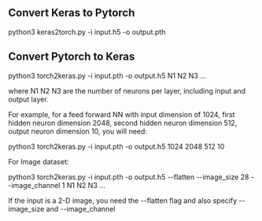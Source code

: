 Convert Keras to Pytorch
-------------------------

python3 keras2torch.py -i input.h5 -o output.pth

Convert Pytorch to Keras
-------------------------

python3 torch2keras.py -i input.pth -o output.h5 N1 N2 N3 ...

where N1 N2 N3 are the number of neurons per layer, including input and output layer.

For example, for a feed forward NN with input dimension of 1024, first hidden neuron dimension 2048, second hidden neuron dimension 512,
output neuron dimension 10, you will need:

python3 torch2keras.py -i input.pth -o output.h5 1024 2048 512 10

For Image dataset:

python3 torch2keras.py -i input.pth -o output.h5 --flatten --image_size 28 --image_channel 1 N1 N2 N3 ...

If the input is a 2-D image, you need the --flatten flag and also specify --image_size and --image_channel

